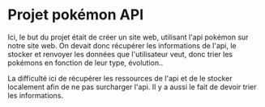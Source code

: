 # Projet pokémon API

Ici, le but du projet était de créer un site web, utilisant l'api pokémon sur notre site web. 
On devait donc récupérer les informations de l'api, le stocker et renvoyer les données que l'utilisateur veut, donc trier les pokémons en fonction de leur type, évolution..

La difficulté ici de récupérer les ressources de l'api et de le stocker localement afin de ne pas surcharger l'api. Il y a aussi le fait de devoir trier les informations.
